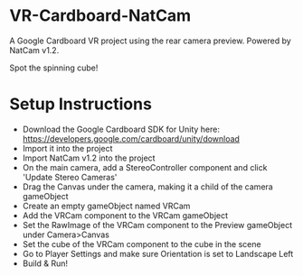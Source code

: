 # VR-Cardboard-NatCam
A Google Cardboard VR project using the rear camera preview. Powered by NatCam v1.2.

Spot the spinning cube!

# Setup Instructions
- Download the Google Cardboard SDK for Unity here: https://developers.google.com/cardboard/unity/download
- Import it into the project
- Import NatCam v1.2 into the project
- On the main camera, add a StereoController component and click 'Update Stereo Cameras'
- Drag the Canvas under the camera, making it a child of the camera gameObject
- Create an empty gameObject named VRCam
- Add the VRCam component to the VRCam gameObject
- Set the RawImage of the VRCam component to the Preview gameObject under Camera>Canvas
- Set the cube of the VRCam component to the cube in the scene
- Go to Player Settings and make sure Orientation is set to Landscape Left
- Build & Run!
